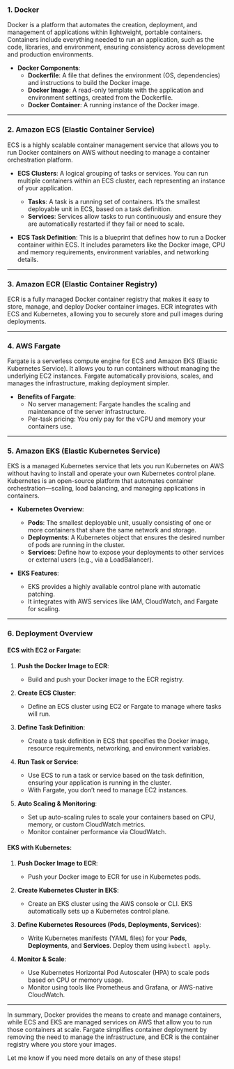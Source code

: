 ### 1. **Docker**  
Docker is a platform that automates the creation, deployment, and management of applications within lightweight, portable containers. Containers include everything needed to run an application, such as the code, libraries, and environment, ensuring consistency across development and production environments.

- **Docker Components**:
  - **Dockerfile**: A file that defines the environment (OS, dependencies) and instructions to build the Docker image.
  - **Docker Image**: A read-only template with the application and environment settings, created from the Dockerfile.
  - **Docker Container**: A running instance of the Docker image.

---

### 2. **Amazon ECS (Elastic Container Service)**  
ECS is a highly scalable container management service that allows you to run Docker containers on AWS without needing to manage a container orchestration platform.

- **ECS Clusters**: A logical grouping of tasks or services. You can run multiple containers within an ECS cluster, each representing an instance of your application.
  - **Tasks**: A task is a running set of containers. It’s the smallest deployable unit in ECS, based on a task definition.
  - **Services**: Services allow tasks to run continuously and ensure they are automatically restarted if they fail or need to scale.
  
- **ECS Task Definition**: This is a blueprint that defines how to run a Docker container within ECS. It includes parameters like the Docker image, CPU and memory requirements, environment variables, and networking details.

---

### 3. **Amazon ECR (Elastic Container Registry)**  
ECR is a fully managed Docker container registry that makes it easy to store, manage, and deploy Docker container images. ECR integrates with ECS and Kubernetes, allowing you to securely store and pull images during deployments.

---

### 4. **AWS Fargate**  
Fargate is a serverless compute engine for ECS and Amazon EKS (Elastic Kubernetes Service). It allows you to run containers without managing the underlying EC2 instances. Fargate automatically provisions, scales, and manages the infrastructure, making deployment simpler.

- **Benefits of Fargate**:
  - No server management: Fargate handles the scaling and maintenance of the server infrastructure.
  - Per-task pricing: You only pay for the vCPU and memory your containers use.

---

### 5. **Amazon EKS (Elastic Kubernetes Service)**  
EKS is a managed Kubernetes service that lets you run Kubernetes on AWS without having to install and operate your own Kubernetes control plane. Kubernetes is an open-source platform that automates container orchestration—scaling, load balancing, and managing applications in containers.

- **Kubernetes Overview**:
  - **Pods**: The smallest deployable unit, usually consisting of one or more containers that share the same network and storage.
  - **Deployments**: A Kubernetes object that ensures the desired number of pods are running in the cluster.
  - **Services**: Define how to expose your deployments to other services or external users (e.g., via a LoadBalancer).
  
- **EKS Features**:
  - EKS provides a highly available control plane with automatic patching.
  - It integrates with AWS services like IAM, CloudWatch, and Fargate for scaling.

---

### 6. **Deployment Overview**  
#### **ECS with EC2 or Fargate**:
1. **Push the Docker Image to ECR**:
   - Build and push your Docker image to the ECR registry.
   
2. **Create ECS Cluster**:
   - Define an ECS cluster using EC2 or Fargate to manage where tasks will run.

3. **Define Task Definition**:
   - Create a task definition in ECS that specifies the Docker image, resource requirements, networking, and environment variables.

4. **Run Task or Service**:
   - Use ECS to run a task or service based on the task definition, ensuring your application is running in the cluster.
   - With Fargate, you don’t need to manage EC2 instances.

5. **Auto Scaling & Monitoring**:
   - Set up auto-scaling rules to scale your containers based on CPU, memory, or custom CloudWatch metrics.
   - Monitor container performance via CloudWatch.

#### **EKS with Kubernetes**:
1. **Push Docker Image to ECR**:
   - Push your Docker image to ECR for use in Kubernetes pods.

2. **Create Kubernetes Cluster in EKS**:
   - Create an EKS cluster using the AWS console or CLI. EKS automatically sets up a Kubernetes control plane.

3. **Define Kubernetes Resources (Pods, Deployments, Services)**:
   - Write Kubernetes manifests (YAML files) for your **Pods**, **Deployments**, and **Services**. Deploy them using `kubectl apply`.

4. **Monitor & Scale**:
   - Use Kubernetes Horizontal Pod Autoscaler (HPA) to scale pods based on CPU or memory usage.
   - Monitor using tools like Prometheus and Grafana, or AWS-native CloudWatch.

---

In summary, Docker provides the means to create and manage containers, while ECS and EKS are managed services on AWS that allow you to run those containers at scale. Fargate simplifies container deployment by removing the need to manage the infrastructure, and ECR is the container registry where you store your images.

Let me know if you need more details on any of these steps!
